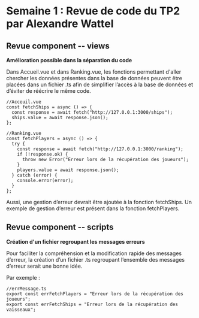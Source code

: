 # Semaine 1 : Revue de code du TP2 par Alexandre Wattel

## Revue component -- views

**Amélioration possible dans la séparation du code**

Dans Accueil.vue et dans Ranking.vue, les fonctions permettant d'aller chercher les données présentes dans la base de données peuvent être placées dans un fichier .ts afin de simplifier l’accès à la base de données et d’éviter de réécrire le même code.

```js{4}
//Acceuil.vue
const fetchShips = async () => {
  const response = await fetch("http://127.0.0.1:3000/ships");
  ships.value = await response.json();
};
```

```js{4}
//Ranking.vue
const fetchPlayers = async () => {
  try {
    const response = await fetch("http://127.0.0.1:3000/ranking");
    if (!response.ok) {
      throw new Error("Erreur lors de la récupération des joueurs");
    }
    players.value = await response.json();
  } catch (error) {
    console.error(error);
  }
};
```

Aussi, une gestion d’erreur devrait être ajoutée à la fonction fetchShips. Un exemple de gestion d’erreur est présent dans la fonction fetchPlayers.

## Revue component -- scripts

**Création d'un fichier regroupant les messages erreurs**

Pour faciliter la compréhension et la modification rapide des messages d’erreur, la création d’un fichier .ts regroupant l’ensemble des messages d’erreur serait une bonne idée.

Par exemple :

```js{4}
//errMessage.ts
export const errFetchPlayers = "Erreur lors de la récupération des joueurs";
export const errFetchShips = "Erreur lors de la récupération des vaisseaux";
```
